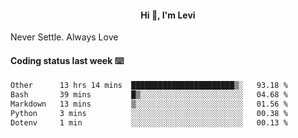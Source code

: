 <h4 style="text-align: center;">Hi 👋, I'm Levi</h4>  Never Settle. Always Love
<!---<img align="right" alt="Coding" width="300" src="https://i.pinimg.com/originals/81/17/8b/81178b47a8598f0c81c4799f2cdd4057.gif"></p> --->

#### Coding status last week ⌨️

<!--START_SECTION:waka-->

```txt
Other      13 hrs 14 mins  ███████████████████████▒░   93.18 %
Bash       39 mins         █▒░░░░░░░░░░░░░░░░░░░░░░░   04.68 %
Markdown   13 mins         ▒░░░░░░░░░░░░░░░░░░░░░░░░   01.56 %
Python     3 mins          ░░░░░░░░░░░░░░░░░░░░░░░░░   00.38 %
Dotenv     1 min           ░░░░░░░░░░░░░░░░░░░░░░░░░   00.13 %
```

<!--END_SECTION:waka-->
